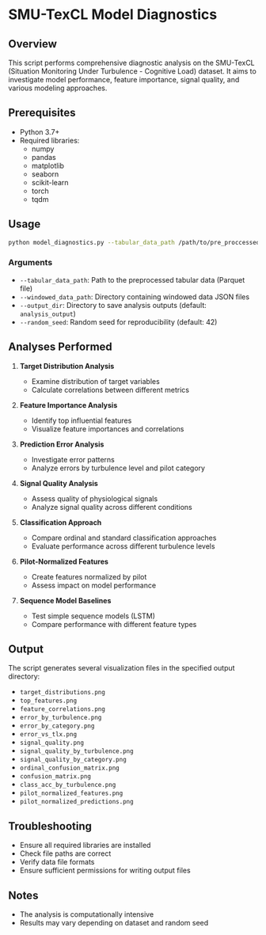 # SMU-TexCL Model Diagnostics

## Overview
This script performs comprehensive diagnostic analysis on the SMU-TexCL (Situation Monitoring Under Turbulence - Cognitive Load) dataset. It aims to investigate model performance, feature importance, signal quality, and various modeling approaches.

## Prerequisites
- Python 3.7+
- Required libraries:
  - numpy
  - pandas
  - matplotlib
  - seaborn
  - scikit-learn
  - torch
  - tqdm

## Usage
```bash
python model_diagnostics.py --tabular_data_path /path/to/pre_proccessed_table_data.parquet --windowed_data_path /path/to/windowed/data/directory --output ./analysis_output
```

### Arguments
- `--tabular_data_path`: Path to the preprocessed tabular data (Parquet file)
- `--windowed_data_path`: Directory containing windowed data JSON files
- `--output_dir`: Directory to save analysis outputs (default: `analysis_output`)
- `--random_seed`: Random seed for reproducibility (default: 42)

## Analyses Performed
1. **Target Distribution Analysis**
   - Examine distribution of target variables
   - Calculate correlations between different metrics

2. **Feature Importance Analysis**
   - Identify top influential features
   - Visualize feature importances and correlations

3. **Prediction Error Analysis**
   - Investigate error patterns
   - Analyze errors by turbulence level and pilot category

4. **Signal Quality Analysis**
   - Assess quality of physiological signals
   - Analyze signal quality across different conditions

5. **Classification Approach**
   - Compare ordinal and standard classification approaches
   - Evaluate performance across different turbulence levels

6. **Pilot-Normalized Features**
   - Create features normalized by pilot
   - Assess impact on model performance

7. **Sequence Model Baselines**
   - Test simple sequence models (LSTM)
   - Compare performance with different feature types

## Output
The script generates several visualization files in the specified output directory:
- `target_distributions.png`
- `top_features.png`
- `feature_correlations.png`
- `error_by_turbulence.png`
- `error_by_category.png`
- `error_vs_tlx.png`
- `signal_quality.png`
- `signal_quality_by_turbulence.png`
- `signal_quality_by_category.png`
- `ordinal_confusion_matrix.png`
- `confusion_matrix.png`
- `class_acc_by_turbulence.png`
- `pilot_normalized_features.png`
- `pilot_normalized_predictions.png`

## Troubleshooting
- Ensure all required libraries are installed
- Check file paths are correct
- Verify data file formats
- Ensure sufficient permissions for writing output files

## Notes
- The analysis is computationally intensive
- Results may vary depending on dataset and random seed
